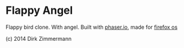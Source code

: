 Flappy Angel
======================

Flappy bird clone. With angel. Built with [phaser.io][1], made for [firefox os][2]

(c) 2014 Dirk Zimmermann

[1]: https://phaser.io/
[2]: https://www.mozilla.org/en-US/firefox/os/
